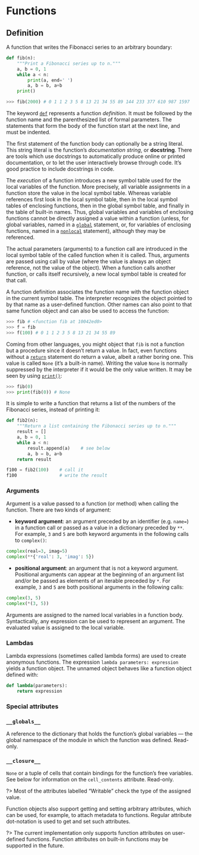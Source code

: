 # Functions

## Definition

A function that writes the Fibonacci series to an arbitrary boundary:

```python
def fib(n):
    """Print a Fibonacci series up to n."""
    a, b = 0, 1
    while a < n:
        print(a, end=' ')
        a, b = b, a+b
    print()

>>> fib(2000) # 0 1 1 2 3 5 8 13 21 34 55 89 144 233 377 610 987 1597
```

The keyword [`def`](/statements/def.md) represents a function *definition*. It must be followed by the function name and the parenthesized list of formal parameters. The statements that form the body of the function start at the next line, and must be indented.

The first statement of the function body can optionally be a string literal. This string literal is the function’s *documentation string*, or **docstring**. There are tools which use docstrings to automatically produce online or printed documentation, or to let the user interactively browse through code. It’s good practice to include docstrings in code.

The *execution* of a function introduces a new symbol table used for the local variables of the function. More precisely, all variable assignments in a function store the value in the local symbol table. Whereas variable references first look in the local symbol table, then in the local symbol tables of enclosing functions, then in the global symbol table, and finally in the table of built-in names. Thus, global variables and variables of enclosing functions cannot be directly assigned a value within a function (unless, for global variables, named in a [`global`](/statements/global.md) statement, or, for variables of enclosing functions, named in a [`nonlocal`](/statements/nonlocal.md) statement), although they may be referenced.

The actual parameters (arguments) to a function call are introduced in the local symbol table of the called function when it is called. Thus, arguments are passed using call by value (where the value is always an object reference, not the value of the object). When a function calls another function, or calls itself recursively, a new local symbol table is created for that call.

A function definition associates the function name with the function object in the current symbol table. The interpreter recognizes the object pointed to by that name as a user-defined function. Other names can also point to that same function object and can also be used to access the function:

```python
>>> fib # <function fib at 10042ed0>
>>> f = fib
>>> f(100) # 0 1 1 2 3 5 8 13 21 34 55 89
```

Coming from other languages, you might object that `fib` is not a function but a procedure since it doesn’t return a value. In fact, even functions without a [`return`](/statements/return.md) statement do return a value, albeit a rather boring one. This value is called `None` (it’s a built-in name). Writing the value `None` is normally suppressed by the interpreter if it would be the only value written. It may be seen by using [`print()`](/built-in-functions/print.md):

```python
>>> fib(0)
>>> print(fib(0)) # None
```

It is simple to write a function that returns a list of the numbers of the Fibonacci series, instead of printing it:

```python
def fib2(n):
    """Return a list containing the Fibonacci series up to n."""
    result = []
    a, b = 0, 1
    while a < n:
        result.append(a)    # see below
        a, b = b, a+b
    return result

f100 = fib2(100)    # call it
f100                # write the result
```

### Arguments

Argument is a value passed to a function (or method) when calling the function. There are two kinds of argument:

- **keyword argument**: an argument preceded by an identifier (e.g. `name=`) in a function call or passed as a value in a dictionary preceded by `**`. For example, `3` and `5` are both keyword arguments in the following calls to `complex()`:
```python
complex(real=3, imag=5)
complex(**{'real': 3, 'imag': 5})
```
- **positional argument**: an argument that is not a keyword argument. Positional arguments can appear at the beginning of an argument list and/or be passed as elements of an iterable preceded by `*`. For example, `3` and `5` are both positional arguments in the following calls:
```python
complex(3, 5)
complex(*(3, 5))
```

Arguments are assigned to the named local variables in a function body. Syntactically, any expression can be used to represent an argument. The evaluated value is assigned to the local variable.

### Lambdas

Lambda expressions (sometimes called lambda forms) are used to create anonymous functions. The expression `lambda parameters: expression` yields a function object. The unnamed object behaves like a function object defined with:

```python
def lambda(parameters):
    return expression
```

### Special attributes

### `__globals__`
A reference to the dictionary that holds the function’s global variables — the global namespace of the module in which the function was defined. Read-only.

### `__closure__`
`None` or a tuple of cells that contain bindings for the function’s free variables. See below for information on the `cell_contents` attribute. Read-only.

?> Most of the attributes labelled “Writable” check the type of the assigned value.

Function objects also support getting and setting arbitrary attributes, which can be used, for example, to attach metadata to functions. Regular attribute dot-notation is used to get and set such attributes.

?> The current implementation only supports function attributes on user-defined functions. Function attributes on built-in functions may be supported in the future.